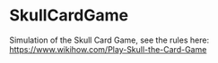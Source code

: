 # SkullCardGame
Simulation of the Skull Card Game, see the rules here: https://www.wikihow.com/Play-Skull-the-Card-Game 

